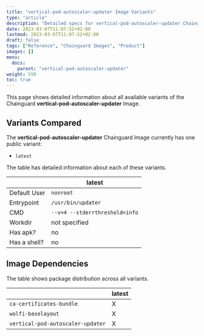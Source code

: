 ```yaml
---
title: "vertical-pod-autoscaler-updater Image Variants"
type: "article"
description: "Detailed specs for vertical-pod-autoscaler-updater Chainguard Image Variants"
date: 2023-03-07T11:07:52+02:00
lastmod: 2023-03-07T11:07:52+02:00
draft: false
tags: ["Reference", "Chainguard Images", "Product"]
images: []
menu:
  docs:
    parent: "vertical-pod-autoscaler-updater"
weight: 550
toc: true
---
```


This page shows detailed information about all available variants of the Chainguard **vertical-pod-autoscaler-updater** Image.

## Variants Compared
The **vertical-pod-autoscaler-updater** Chainguard Image currently has one public variant: 

- `latest`

The table has detailed information about each of these variants.

|              | latest                         |
|--------------|--------------------------------|
| Default User | `nonroot`                      |
| Entrypoint   | `/usr/bin/updater`             |
| CMD          | `--v=4 --stderrthreshold=info` |
| Workdir      | not specified                  |
| Has apk?     | no                             |
| Has a shell? | no                             |

## Image Dependencies
The table shows package distribution across all variants.

|                                   | latest |
|-----------------------------------|--------|
| `ca-certificates-bundle`          | X      |
| `wolfi-baselayout`                | X      |
| `vertical-pod-autoscaler-updater` | X      |

